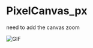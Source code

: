 # PixelCanvas_px
need to add the canvas zoom

![GIF](https://media.discordapp.net/attachments/792901856757284864/957010044719878204/brave_scNLSxVKFz.gif)
